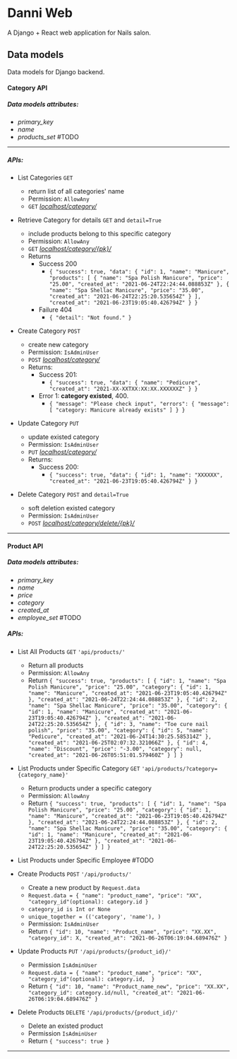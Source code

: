 # Danni Web
A Django + React web application for Nails salon.

## Data models
Data models for Django backend.

#### Category API

##### Data models attributes:
- *primary_key*
- *name*
- *products_set*  #TODO

---
##### APIs:
- List Categories  `GET`  
    - return list of all categories' name
    - Permission: `AllowAny`
    - `GET` *<ins> localhost/category/ </ins>*
    
    
- Retrieve Category for details `GET` and `detail=True`
    - include products belong to this specific category
    - Permission: `AllowAny`
    - `GET` *<ins> localhost/category/{pk}/ </ins>*
    - Returns
        - Success 200 
            - ``{
                "success": true,
                "data": {
                    "id": 1,
                    "name": "Manicure",
                    "products": [
                        {
                            "name": "Spa Polish Manicure",
                            "price": "25.00",
                            "created_at": "2021-06-24T22:24:44.088853Z"
                        },
                        {
                            "name": "Spa Shellac Manicure",
                            "price": "35.00",
                            "created_at": "2021-06-24T22:25:20.535654Z"
                        }
                    ],
                    "created_at": "2021-06-23T19:05:40.426794Z"
                }
            }``
        - Failure 404
            - ``{
                    "detail": "Not found."
                }``


- Create Category `POST`
    - create new category
    - Permission: `IsAdminUser`
    - `POST` *<ins> localhost/category/ </ins>*
    - Returns:
        - Success 201:
            - ``{
                    "success": true,
                    "data": {
                        "name": "Pedicure",
                        "created_at": "2021-XX-XXTXX:XX:XX.XXXXXXZ"
                    }
                }``
        - Error 1: **category existed**, 400.
            - ``{
                "message": "Please check input",
                "errors": {
                    "message": [
                        "category: Manicure already exists"
                    ]
                }
            }``
    
    
- Update Category `PUT`
    - update existed category
    - Permission: `IsAdminUser`
    - `PUT` *<ins> localhost/category/ </ins>*
    - Returns:
        - Success 200:
            - ``{
                    "success": true,
                    "data": {
                        "id": 1,
                        "name": "XXXXXX",
                        "created_at": "2021-06-23T19:05:40.426794Z"
                    }
                }``
    
    
- Delete Category `POST` and `detail=True`
    - soft deletion existed category
    - Permission: `IsAdminUser`
    - `POST` *<ins> localhost/category/delete/{pk}/ </ins>*
    
 ---
 #### Product API

##### Data models attributes:
- _primary_key_
- _name_
- _price_
- _category_
- _created_at_
- *employee_set*  #TODO


##### APIs:
- List All Products `GET` `'api/products/'`
    - Return all products  
    - Permission: `AllowAny`
    - Return 
        ``{
            "success": true,
            "products": [
                {
                    "id": 1,
                    "name": "Spa Polish Manicure",
                    "price": "25.00",
                    "category": {
                        "id": 1,
                        "name": "Manicure",
                        "created_at": "2021-06-23T19:05:40.426794Z"
                    },
                    "created_at": "2021-06-24T22:24:44.088853Z"
                },
                {
                    "id": 2,
                    "name": "Spa Shellac Manicure",
                    "price": "35.00",
                    "category": {
                        "id": 1,
                        "name": "Manicure",
                        "created_at": "2021-06-23T19:05:40.426794Z"
                    },
                    "created_at": "2021-06-24T22:25:20.535654Z"
                },
                {
                    "id": 3,
                    "name": "Toe cure nail polish",
                    "price": "35.00",
                    "category": {
                        "id": 5,
                        "name": "Pedicure",
                        "created_at": "2021-06-24T14:30:25.585314Z"
                    },
                    "created_at": "2021-06-25T02:07:32.321066Z"
                },
                {
                    "id": 4,
                    "name": "Discount",
                    "price": "-3.00",
                    "category": null,
                    "created_at": "2021-06-26T05:51:01.579460Z"
                }
            ]
        }``
        
        
- List Products under Specific Category `GET` `'api/products/?category={category_name}'`
    - Return products under a specific category
    - Permission: `AllowAny`
    - Return ``{
                "success": true,
                "products": [
                    {
                        "id": 1,
                        "name": "Spa Polish Manicure",
                        "price": "25.00",
                        "category": {
                            "id": 1,
                            "name": "Manicure",
                            "created_at": "2021-06-23T19:05:40.426794Z"
                        },
                        "created_at": "2021-06-24T22:24:44.088853Z"
                    },
                    {
                        "id": 2,
                        "name": "Spa Shellac Manicure",
                        "price": "35.00",
                        "category": {
                            "id": 1,
                            "name": "Manicure",
                            "created_at": "2021-06-23T19:05:40.426794Z"
                        },
                        "created_at": "2021-06-24T22:25:20.535654Z"
                    }
                ]
            }``
            
            
- List Products under Specific Employee #TODO


- Create Products `POST` `'/api/products/'`
    - Create a new product by `Request.data`
    - `Request.data = {
            "name": "product_name",
            "price": "XX",
            "category_id"(optional): category.id
        }`
    - `category_id is Int or None`
    - `unique_together = (('category', 'name'), )`
    - Permission: `IsAdminUser`
    - Return ``{
                "id": 10,
                "name": "Product_name",
                "price": "XX.XX",
                "category_id": X,
                "created_at": "2021-06-26T06:19:04.689476Z"
                }``
                
                
- Update Products `PUT` `'/api/products/{product_id}/'`
    - Permission `IsAdminUser`
    - `Request.data = {
            "name": "product_name",
            "price": "XX",
            "category_id"(optional): category.id, 
        }`
    - Return ``{
    "id": 10,
    "name": "Product_name_new",
    "price": "XX.XX",
    "category_id": category.id/null,
    "created_at": "2021-06-26T06:19:04.689476Z"
}``


- Delete Products `DELETE` `'/api/products/{product_id}/'`
    - Delete an existed product
    - Permission `IsAdminUser`
    - Return ``{
                "success": true
                }``


---